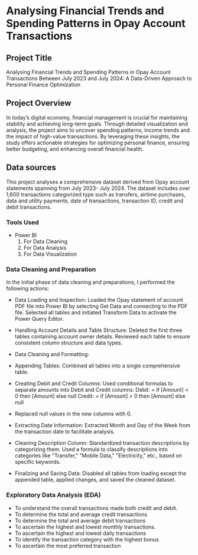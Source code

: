 # Analysing Financial Trends and Spending Patterns in Opay Account Transactions

## Project Title 

Analysing Financial Trends and Spending Patterns in Opay Account Transactions Between July 2023 and July 2024: A Data-Driven Approach to Personal Finance Optimization

## Project Overview 

In today’s digital economy, financial management is crucial for maintaining stability and achieving long-term goals. Through detailed visualization and analysis, the project aims to uncover spending patterns, income trends and the impact of high-value transactions. By leveraging these insights, the study offers actionable strategies for optimizing personal finance, ensuring better budgeting, and enhancing overall financial health.

## Data sources

This project analyses a comprehensive dataset derived from Opay account statements spanning from July 2023- July 2024. The dataset includes over 1,600 transactions categorized type such as transfers, airtime purchases, data and utility payments, date of transactions, transaction ID, credit and debit transactions.

### Tools Used
- Power BI 
   1. For Data Cleaning 
   2. For Data Analysis 
   3. For Data Visualization 

### Data Cleaning and Preparation

In the initial phase of data cleaning and preparations, I performed the following actions:

- Data Loading and Inspection: Loaded the Opay statement of account PDF file into Power BI by selecting Get Data and connecting to the PDF file. Selected all tables and initiated Transform Data to activate the Power Query Editor.

- Handling Account Details and Table Structure: Deleted the first three tables containing account owner details. Reviewed each table to ensure consistent column structure and data types.

- Data Cleaning and Formatting:
  
- Appending Tables: Combined all tables into a single comprehensive table.

- Creating Debit and Credit Columns: Used conditional formulas to separate amounts into Debit and Credit columns: Debit: = if [Amount] < 0 then [Amount] else null
Credit: = if [Amount] > 0 then [Amount] else null


- Replaced null values in the new columns with 0.

- Extracting Date Information: Extracted Month and Day of the Week from the transaction date to facilitate analysis.

- Cleaning Description Column: Standardized transaction descriptions by categorizing them. Used a formula to classify descriptions into categories like "Transfer," "Mobile Data," "Electricity," etc., based on specific keywords.


- Finalizing and Saving Data: Disabled all tables from loading except the appended table, applied changes, and saved the cleaned dataset.

### Exploratory Data Analysis (EDA)

- To understand the overall transactions made both credit and debit.
- To determine the total and average credit transactions 
- To determine the total and average debit transactions 
- To ascertain the highest and lowest monthly transactions.
- To ascertain the highest and lowest daily transactions 
- To identify the transaction category with the highest bonus 
- To ascertain the most preferred transaction 
